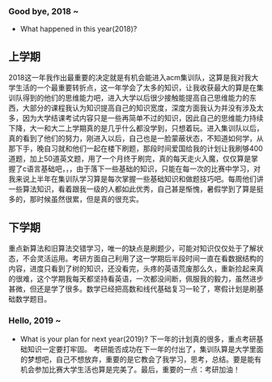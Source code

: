 ### Good bye, 2018 ~
- What happened in this year(2018)? 
## 上学期
2018这一年我作出最重要的决定就是有机会能进入acm集训队，这算是我对我大学生活的一个最重要转折点，这一年学会了太多的知识，让我收获最大的算是在集训队得到的他们的思维能力吧，进入大学以后很少接触能提高自己思维能力的东西，大部分的课程我认为知识提高自己的知识宽度，深度方面我认为并没有涉及太多，因为大学结课考试内容只是一些再简单不过的知识，因此自己的思维能力持续下降，大一和大二上学期真的是几乎什么都没学到，只想着玩。进入集训队以后，真的看到了他们的努力，刚进入以后，自己也是一脸蒙蔽状态，不知道如何学，从那下手，晚自习就和他们一起在楼下刷题，那段时间爱国给我的计划让我刷够400道题，加上50道英文题，用了一个月终于刷完，真的每天走火入魔，仅仅算是掌握了c语言基础吧，，，由于落下一些基础的知识，只能在每一次的比赛中学习，对我来说上半年在集训队学习算是每次掌握一些基础知识和做题技巧吧。每周他们讲一些算法知识，看着跟我一级的人都如此优秀，自己甚是惭愧，暑假学到了算是挺多的，那时候虽然很累，但是真的很充实。
## 下学期
重点新算法和旧算法交错学习，唯一的缺点是刷题少，可能对知识仅仅处于了解状态，不会灵活运用。考研方面自己利用了这一学期后半段时间一直在看数据结构的内容，进度只看到了树的知识，还没看完，头疼的英语荒废那么久，重新捡起来真的很难，这个学期我每天都坚持看英语，一次都没间断，佩服我的毅力，虽然进步甚微，但还是学了很多。数学已经把高数和线代基础复习一轮了，寒假计划是刷基础数学题目。
### Hello, 2019 ~
- What is your plan for next year(2019)?
下一年的计划真的很多，重点考研基础知识一定要打牢固。
考研能否成功在下一年的付出了，集训队算是大学里面的梦想吧，自己不想放弃，重要的是它教会了我学习，思考，总结。要是能有机会参加比赛大学生活也算是完美了。最后，重要的一点：考研加油！
